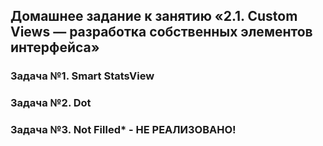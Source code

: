 ## Домашнее задание к занятию «2.1. Custom Views — разработка собственных элементов интерфейса»
### Задача №1. Smart StatsView
### Задача №2. Dot
### Задача №3. Not Filled* - НЕ РЕАЛИЗОВАНО!

